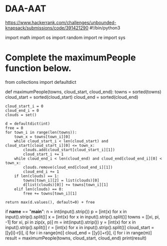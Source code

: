 # DAA-AAT
https://www.hackerrank.com/challenges/unbounded-knapsack/submissions/code/391421290
#!/bin/python3

import math
import os
import random
import re
import sys

# Complete the maximumPeople function below.
from collections import defaultdict


def maximumPeople(towns, cloud_start, cloud_end):
    towns = sorted(towns)
    cloud_start = sorted(cloud_start)
    cloud_end = sorted(cloud_end)

    cloud_start_i = 0
    cloud_end_i = 0
    clouds = set()

    d = defaultdict(int)
    free = 0
    for town_i in range(len(towns)):
        town_x = towns[town_i][0]
        while cloud_start_i < len(cloud_start) and cloud_start[cloud_start_i][0] <= town_x:
            clouds.add(cloud_start[cloud_start_i][1])
            cloud_start_i += 1
        while cloud_end_i < len(cloud_end) and cloud_end[cloud_end_i][0] < town_x:
            clouds.remove(cloud_end[cloud_end_i][1])
            cloud_end_i += 1
        if len(clouds) == 1:
            towns[town_i][2] = list(clouds)[0]
            d[list(clouds)[0]] += towns[town_i][1]
        elif len(clouds) == 0:
            free += towns[town_i][1]

    return max(d.values(), default=0) + free

if __name__ == "__main__":
    n = int(input().strip())
    p = [int(x) for x in input().strip().split()]
    x = [int(x) for x in input().strip().split()]
    towns = [[xi, pi, -1] for xi, pi in zip(x, p)]
    m = int(input().strip())
    y = [int(x) for x in input().strip().split()]
    r = [int(x) for x in input().strip().split()]
    cloud_start = [[y[i]-r[i], i] for i in range(m)]
    cloud_end = [[y[i]+r[i], i] for i in range(m)]
    result = maximumPeople(towns, cloud_start, cloud_end)
    print(result)
